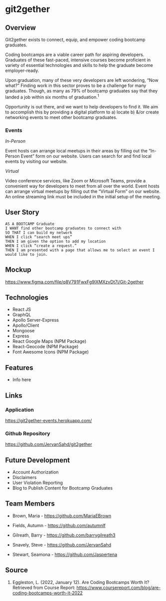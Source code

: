 # git2gether
## Overview
Git2gether exists to connect, equip, and empower coding bootcamp graduates.

Coding bootcamps are a viable career path for aspiring developers.  Graduates of these fast-paced, intensive courses become proficient in variety of essential technologies and skills to help the graduate become employer-ready.

Upon graduation, many of these very developers are left wondering, “Now what?”  Finding work in this sector proves to be a challenge for many graduates.  Though, as many as 79% of bootcamp graduates say that they landed a job within six months of graduation.<sup>1</sup>

Opportunity is out there, and we want to help developers to find it.  We aim to accomplish this by providing a digital platform to a) locate b) &/or create networking events to meet other bootcamp graduates.

### Events
*In-Person*

Event hosts can arrange local meetups in their areas by filling out the “In-Person Event” form on our website.  Users can search for and find local events by visiting our website.

*Virtual*

Video conference services, like Zoom or Microsoft Teams, provide a convenient way for developers to meet from all over the world.  Event hosts can arrange virtual meetups by filling out the “Virtual Form” on our website.  An online streaming link must be included in the initial setup of the meeting. 

## User Story
```
AS A BOOTCAMP Graduate
I WANT find other bootcamp graduates to connect with
SO THAT I can build my network
WHEN I click “search meet ups”
THEN I am given the option to add my location
WHEN I click “create a request.”
THEN I am presented with a page that allows me to select an event I would like to join.
```

## Mockup
https://www.figma.com/file/q8V791FwxFg9lXMXzvDt7i/Git-2gether

## Technologies
- React JS
- GraphQL
- Apollo Server-Express
- Apollo/Client 
- Mongoose
- Express
- React Google Maps (NPM Package)
- React-Geocode (NPM Package)
- Font Awesome Icons (NPM Package)

## Features
- Info here

## Links

### Application
https://git2gether-events.herokuapp.com/

### Github Repository
https://github.com/JervanSahd/git2gether

## Future Development
- Account Authorization
- Disclaimers
- User Violation Reporting
- Blog to Publish Content for Bootcamp Graduates

## Team Members
- Brown, Maria - https://github.com/MariaEBrown

- Fields, Autumn - https://github.com/autumnlf

- Gilreath, Barry - https://github.com/barrygilreath3

- Snavely, Steve - https://github.com/JervanSahd

- Stewart, Seamona - https://github.com/Jaspertena

## Source
1) Eggleston, L. (2022, January 12). Are Coding Bootcamps Worth It? Retrieved from Course Report: https://www.coursereport.com/blog/are-coding-bootcamps-worth-it-2022